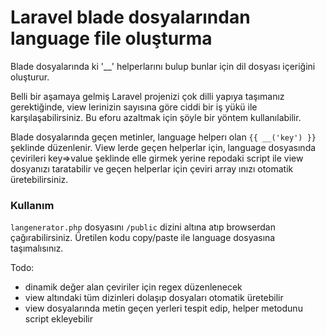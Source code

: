 # Laravel blade dosyalarından language file oluşturma
Blade dosyalarında ki '__' helperlarını bulup bunlar için dil dosyası içeriğini oluşturur.

Belli bir aşamaya gelmiş Laravel projenizi çok dilli yapıya taşımanız gerektiğinde, view lerinizin sayısına göre ciddi bir iş yükü ile karşılaşabilirsiniz. Bu eforu azaltmak için şöyle bir yöntem kullanılabilir. 

Blade dosyalarında geçen metinler, language helperı olan `{{ __('key') }}` şeklinde düzenlenir. View lerde geçen helperlar için, language dosyasında çevirileri key=>value şeklinde elle girmek yerine repodaki script ile view dosyanızı taratabilir ve geçen helperlar için çeviri array ınızı otomatik üretebilirsiniz.

### Kullanım

`langenerator.php` dosyasını `/public` dizini altına atıp browserdan çağırabilirsiniz. Üretilen kodu copy/paste ile language dosyasına taşımalısınız.

Todo:
- dinamik değer alan çeviriler için regex düzenlenecek
- view altındaki tüm dizinleri dolaşıp dosyaları otomatik üretebilir
- view dosyalarında metin geçen yerleri tespit edip, helper metodunu script ekleyebilir
